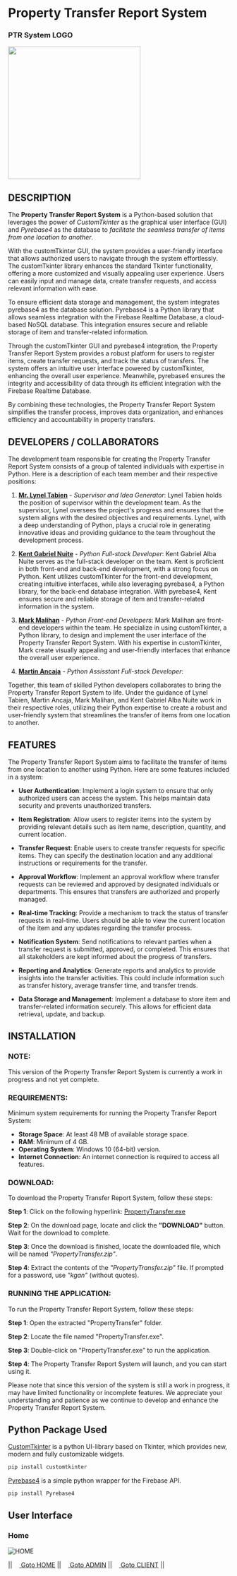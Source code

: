 # Property Transfer Report System

### PTR System LOGO
[<img src="https://github.com/kganallinone/PropertyTransferReport/assets/86733485/c6a11cea-a2e0-4493-877a-997e05d3fa7e" heigth="300" width="300"/>](https://www.mediafire.com/file/d2vksih1vi6kp6e/PropertyTransfer.zip/file)
## DESCRIPTION
The **Property Transfer Report System** is a Python-based solution that leverages the power of *CustomTkinter* as the graphical user interface (GUI) and *Pyrebase4* as the database to *facilitate the seamless transfer of items from one location to another*.

With the customTkinter GUI, the system provides a user-friendly interface that allows authorized users to navigate through the system effortlessly. The customTkinter library enhances the standard Tkinter functionality, offering a more customized and visually appealing user experience. Users can easily input and manage data, create transfer requests, and access relevant information with ease.

To ensure efficient data storage and management, the system integrates pyrebase4 as the database solution. Pyrebase4 is a Python library that allows seamless integration with the Firebase Realtime Database, a cloud-based NoSQL database. This integration ensures secure and reliable storage of item and transfer-related information.

Through the customTkinter GUI and pyrebase4 integration, the Property Transfer Report System provides a robust platform for users to register items, create transfer requests, and track the status of transfers. The system offers an intuitive user interface powered by customTkinter, enhancing the overall user experience. Meanwhile, pyrebase4 ensures the integrity and accessibility of data through its efficient integration with the Firebase Realtime Database.

By combining these technologies, the Property Transfer Report System simplifies the transfer process, improves data organization, and enhances efficiency and accountability in property transfers.

## DEVELOPERS / COLLABORATORS
The development team responsible for creating the Property Transfer Report System consists of a group of talented individuals with expertise in Python. Here is a description of each team member and their respective positions:

1. **[Mr. Lynel Tabien](https://www.facebook.com/lynel.tabien)** - *Supervisor and Idea Generator*:
Lynel Tabien holds the position of supervisor within the development team. As the supervisor, Lynel oversees the project's progress and ensures that the system aligns with the desired objectives and requirements. Lynel, with a deep understanding of Python, plays a crucial role in generating innovative ideas and providing guidance to the team throughout the development process.

2. **[Kent Gabriel Nuite](https://github.com/kganallinone)** - *Python Full-stack Developer*:
Kent Gabriel Alba Nuite serves as the full-stack developer on the team. Kent is proficient in both front-end and back-end development, with a strong focus on Python. Kent utilizes customTkinter for the front-end development, creating intuitive interfaces, while also leveraging pyrebase4, a Python library, for the back-end database integration. With pyrebase4, Kent ensures secure and reliable storage of item and transfer-related information in the system.

3. **[Mark Malihan](https://github.com/MarkMalihan)** - *Python Front-end Developers*: Mark Malihan are front-end developers within the team. He specialize in using customTkinter, a Python library, to design and implement the user interface of the Property Transfer Report System. With his expertise in customTkinter, Mark create visually appealing and user-friendly interfaces that enhance the overall user experience.

4. **[Martin Ancaja](https://github.com/Louies03)** - *Python Assisstant Full-stack Developer*:

Together, this team of skilled Python developers collaborates to bring the Property Transfer Report System to life. Under the guidance of Lynel Tabien, Martin Ancaja, Mark Malihan, and Kent Gabriel Alba Nuite work in their respective roles, utilizing their Python expertise to create a robust and user-friendly system that streamlines the transfer of items from one location to another.

## FEATURES
The Property Transfer Report System aims to facilitate the transfer of items from one location to another using Python. Here are some features included in a system:

- **User Authentication**: Implement a login system to ensure that only authorized users can access the system. This helps maintain data security and prevents unauthorized transfers.

- **Item Registration**: Allow users to register items into the system by providing relevant details such as item name, description, quantity, and current location.

- **Transfer Request**: Enable users to create transfer requests for specific items. They can specify the destination location and any additional instructions or requirements for the transfer.

- **Approval Workflow**: Implement an approval workflow where transfer requests can be reviewed and approved by designated individuals or departments. This ensures that transfers are authorized and properly managed.

- **Real-time Tracking**: Provide a mechanism to track the status of transfer requests in real-time. Users should be able to view the current location of the item and any updates regarding the transfer process.

- **Notification System**: Send notifications to relevant parties when a transfer request is submitted, approved, or completed. This ensures that all stakeholders are kept informed about the progress of transfers.

- **Reporting and Analytics**: Generate reports and analytics to provide insights into the transfer activities. This could include information such as transfer history, average transfer time, and transfer trends.

- **Data Storage and Management**: Implement a database to store item and transfer-related information securely. This allows for efficient data retrieval, update, and backup.



## INSTALLATION

### NOTE:
This version of the Property Transfer Report System is currently a work in progress and not yet complete.

### REQUIREMENTS:
Minimum system requirements for running the Property Transfer Report System:

- **Storage Space**: At least 48 MB of available storage space.
- **RAM**: Minimum of 4 GB.
- **Operating System**: Windows 10 (64-bit) version.
- **Internet Connection**: An internet connection is required to access all features.


### DOWNLOAD:
To download the Property Transfer Report System, follow these steps:

**Step 1**: Click on the following hyperlink: [PropertyTransfer.exe](https://www.mediafire.com/file/d2vksih1vi6kp6e/PropertyTransfer.zip/file)

**Step 2**: On the download page, locate and click the **"DOWNLOAD"** button. Wait for the download to complete.

**Step 3**: Once the download is finished, locate the downloaded file, which will be named *"PropertyTransfer.zip"*.

**Step 4**: Extract the contents of the *"PropertyTransfer.zip"* file. If prompted for a password, use *"kgan"* (without quotes).

### RUNNING THE APPLICATION:
To run the Property Transfer Report System, follow these steps:

**Step 1**: Open the extracted "PropertyTransfer" folder.

**Step 2**: Locate the file named "PropertyTransfer.exe".

**Step 3**: Double-click on "PropertyTransfer.exe" to run the application.

**Step 4**: The Property Transfer Report System will launch, and you can start using it.

Please note that since this version of the system is still a work in progress, it may have limited functionality or incomplete features. We appreciate your understanding and patience as we continue to develop and enhance the Property Transfer Report System.


## Python Package Used

[CustomTkinter](https://github.com/TomSchimansky/CustomTkinter) is a python UI-library based on Tkinter, which provides new, modern and fully customizable widgets. 
```bash
pip install customtkinter
```
[Pyrebase4](https://github.com/nhorvath/Pyrebase4) is a simple python wrapper for the Firebase API.
```bash
pip install Pyrebase4
```
## User Interface

### Home
![HOME](https://github.com/kganallinone/PropertyTransferReport/assets/86733485/5f145bc3-1293-4483-b447-bce2b9cdda7c)

|| [<img src="https://static.vecteezy.com/system/resources/previews/010/158/131/original/house-symbol-home-icon-sign-design-free-png.png" width="12"/> Goto HOME](https://github.com/kganallinone/KGANTutorials) || [<img src="https://static.vecteezy.com/system/resources/previews/010/158/131/original/house-symbol-home-icon-sign-design-free-png.png" width="12"/> Goto ADMIN](https://github.com/kganallinone/KGANTutorials) || [<img src="https://static.vecteezy.com/system/resources/previews/010/158/131/original/house-symbol-home-icon-sign-design-free-png.png" width="12"/> Goto CLIENT](https://github.com/kganallinone/KGANTutorials) ||
